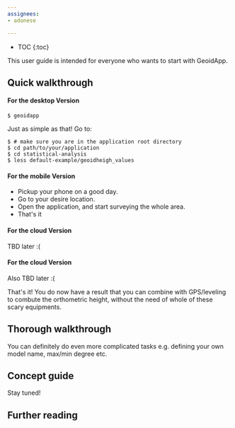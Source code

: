 ```yaml
---
assignees:
- adonese

---
```


* TOC
{:toc}


This user guide is intended for everyone who wants to start with GeoidApp.

## Quick walkthrough

#### For the desktop Version

```shell
$ geoidapp
```
Just as simple as that!
Go to:

```shell
$ # make sure you are in the application root directory
$ cd path/to/your/application
$ cd statistical-analysis
$ less default-example/geoidheigh_values
```
#### For the mobile Version

- Pickup your phone on a good day.
- Go to your desire location.
- Open the application, and start surveying the whole area.
- That's it

#### For the cloud Version

TBD later :(

#### For the cloud Version

Also TBD later :(

That's it! You do now have a result that you can combine with GPS/leveling to combute the orthometric height, without the need of whole of these scary equipments.

## Thorough walkthrough

You can definitely do even more complicated tasks e.g. defining your own model name, max/min degree etc.

## Concept guide
Stay tuned!

## Further reading
